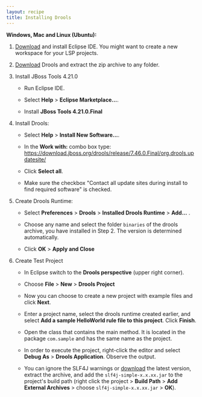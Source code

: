 ```yaml
---
layout: recipe
title: Installing Drools
---
```


**Windows, Mac and Linux (Ubuntu):**

1. [Download](https://www.eclipse.org/downloads/) and install Eclipse IDE. You might want to create a new workspace for your LSP projects.

2. [Download](https://download.jboss.org/drools/release/7.60.0.Final/droolsjbpm-integration-distribution-7.60.0.Final.zip) Drools and extract the zip archive to any folder.

3. Install JBoss Tools 4.21.0

   * Run Eclipse IDE.

   * Select **Help** > **Eclipse Marketplace...**.
   
   * Install **JBoss Tools 4.21.0.Final**
   
4. Install Drools:

   * Select **Help** > **Install New Software...**.
   
   * In the **Work with:** combo box type: https://download.jboss.org/drools/release/7.46.0.Final/org.drools.updatesite/
   
   * Click **Select all**.
   
   * Make sure the checkbox "Contact all update sites during install to find required software" is checked.

5. Create Drools Runtime:
   
   * Select **Preferences** > **Drools** > **Installed Drools Runtime** > **Add...** .
   
   * Choose any name and select the folder `binaries` of the drools archive, you have installed in Step 2. The version is determined automatically.
   
   * Click **OK** > **Apply and Close** 

6. Create Test Project

   * In Eclipse switch to the **Drools perspective** (upper right corner).
   
   * Choose **File** > **New** > **Drools Project**
	
   * Now you can choose to create a new project with example files and click **Next**.
	
   * Enter a project name, select the drools runtime created earlier, and select **Add a sample HelloWorld rule file to this project**. Click **Finish**.
	
   * Open the class that contains the main method. It is located in the package `com.sample` and has the same name as the project.
   
   * In order to execute the project, right-click the editor and select **Debug As** > **Drools Application**. Observe the output. 
    
   * You can ignore the SLF4J warnings or [download](https://www.slf4j.org/download.html) the latest version, extract the archive, and add the `slf4j-simple-x.x.xx.jar` to the project's build path (right click the project > **Build Path** > **Add External Archives** > choose `slf4j-simple-x.x.xx.jar` > **OK**).


